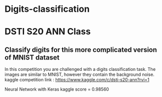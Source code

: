 # Digits-classification
# DSTI S20 ANN Class
## Classify digits for this more complicated version of MNIST dataset

In this competition you are challenged with a digits classification task. The images are similar to MNIST, however they contain the background noise.
kaggle competition link : https://www.kaggle.com/c/dsti-s20-ann?rvi=1

Neural Network with Keras
kaggle score = 0.98560
